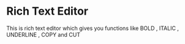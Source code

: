 # Rich Text Editor

This is rich text editor which gives you functions like BOLD , ITALIC , UNDERLINE , COPY and CUT 